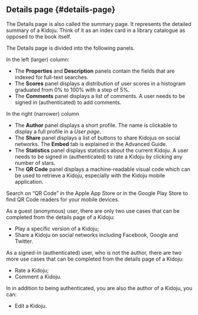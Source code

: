 ## Details page {#details-page}

The Details page is also called the summary page. It represents the detailed summary of a Kidoju. Think of it as an index card in a library catalogue as opposed to the book itself.

The Details page is divided into the following panels.

In the left (larger) column:

*   The **Properties** and **Description** panels contain the fields that are indexed for full-text searches.
*   The **Scores** panel displays a distribution of user scores in a histogram graduated from 0% to 100% with a step of 5%.
*   The **Comments** panel displays a list of comments. A user needs to be signed in (authenticated) to add comments.

In the right (narrower) column

*   The **Author** panel displays a short profile. The name is clickable to display a full profile in a _User page_.
*   The **Share** panel displays a list of buttons to share Kidojus on social networks. The **Embed** tab is explained in the Advanced Guide.
*   The **Statistics** panel displays statistics about the current Kidoju. A user needs to be signed in (authenticated) to rate a Kidoju by clicking any number of stars.
*   The **QR Code** panel displays a machine-readable visual code which can be used to retrieve a Kidoju, especially with the Kidoju mobile application.

Search on “QR Code” in the Apple App Store or in the Google Play Store to find QR Code readers for your mobile devices.

As a guest (anonymous) user, there are only two use cases that can be completed from the details page of a Kidoju:

*   Play a specific version of a Kidoju;
*   Share a Kidoju on social networks including Facebook, Google and Twitter.

As a signed-in (authenticated) user, who is not the author, there are two more use cases that can be completed from the details page of a Kidoju:

*   Rate a Kidoju;
*   Comment a Kidoju.

In in addition to being authenticated, you are also the author of a Kidoju, you can:

*   Edit a Kidoju.